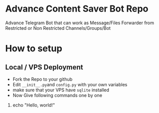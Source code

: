 # Advance Content Saver Bot Repo
Advance Telegram Bot that can work as Message/Files Forwarder from Restricted or Non Restricted Channels/Groups/Bot

# How to setup
## Local / VPS Deployment
- Fork the Repo to your github
- Edit `__init__.py`and `config.py` with your own variables
- make sure that your VPS have `sqlite` installed
- Now Give following commands one by one
1) echo "Hello, world!"
```
